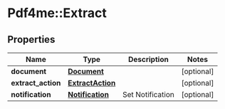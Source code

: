# Pdf4me::Extract

## Properties
Name | Type | Description | Notes
------------ | ------------- | ------------- | -------------
**document** | [**Document**](Document.md) |  | [optional] 
**extract_action** | [**ExtractAction**](ExtractAction.md) |  | [optional] 
**notification** | [**Notification**](Notification.md) | Set Notification | [optional] 


